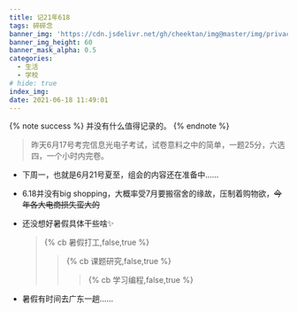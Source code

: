 ```yaml
---
title: 记21年618
tags: 碎碎念
banner_img: 'https://cdn.jsdelivr.net/gh/cheektan/img@master/img/privacy.jpg'
banner_img_height: 60
banner_mask_alpha: 0.5
categories:
  - 生活
  - 学校
# hide: true
index_img:
date: 2021-06-18 11:49:01
---
```

{% note success %}
并没有什么值得记录的。
{% endnote %}
<!-- more -->
>昨天6月17号考完信息光电子考试，试卷意料之中的简单，一题25分，六选四，一个小时内完卷。

- 下周一，也就是6月21号夏至，组会的内容还在准备中……
- 6.18并没有big shopping，大概率受7月要搬宿舍的缘故，压制着购物欲，~~今年各大电商损失蛮大的~~
- 还没想好暑假具体干些啥✨
  >  {% cb 暑假打工,false,true %}
  >> {% cb 课题研究,false,true %}
  >>> {% cb 学习编程,false,true %}

- 暑假有时间去广东一趟……